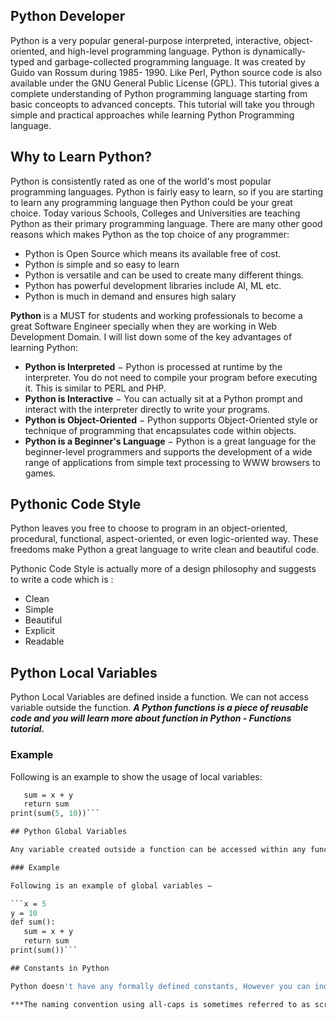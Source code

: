 ## Python Developer
Python is a very popular general-purpose interpreted, interactive, object-oriented, and high-level programming language. Python is dynamically-typed and garbage-collected programming language. It was created by Guido van Rossum during 1985- 1990. Like Perl, Python source code is also available under the GNU General Public License (GPL).
This tutorial gives a complete understanding of Python programming language starting from basic conceopts to advanced concepts. This tutorial will take you through simple and practical approaches while learning Python Programming language.

## Why to Learn Python?
Python is consistently rated as one of the world's most popular programming languages. Python is fairly easy to learn, so if you are starting to learn any programming language then Python could be your great choice. Today various Schools, Colleges and Universities are teaching Python as their primary programming language. There are many other good reasons which makes Python as the top choice of any programmer:

- Python is Open Source which means its available free of cost.
- Python is simple and so easy to learn
- Python is versatile and can be used to create many different things.
- Python has powerful development libraries include AI, ML etc.
- Python is much in demand and ensures high salary

**Python** is a MUST for students and working professionals to become a great Software Engineer specially when they are working in Web Development Domain. I will list down some of the key advantages of learning Python:

- **Python is Interpreted** − Python is processed at runtime by the interpreter. You do not need to compile your program before executing it. This is similar to PERL and PHP.
- **Python is Interactive** − You can actually sit at a Python prompt and interact with the interpreter directly to write your programs.
- **Python is Object-Oriented** − Python supports Object-Oriented style or technique of programming that encapsulates code within objects.
- **Python is a Beginner's Language** − Python is a great language for the beginner-level programmers and supports the development of a wide range of applications from simple text processing to WWW browsers to games.

## Pythonic Code Style
Python leaves you free to choose to program in an object-oriented, procedural, functional, aspect-oriented, or even logic-oriented way. These freedoms make Python a great language to write clean and beautiful code.

Pythonic Code Style is actually more of a design philosophy and suggests to write a code which is :

- Clean
- Simple
- Beautiful
- Explicit
- Readable
  
## Python Local Variables

Python Local Variables are defined inside a function. We can not access variable outside the function.
***A Python functions is a piece of reusable code and you will learn more about function in Python - Functions tutorial.***

### Example
Following is an example to show the usage of local variables:

```def sum(x,y):
   sum = x + y
   return sum
print(sum(5, 10))```

## Python Global Variables

Any variable created outside a function can be accessed within any function and so they have global scope.

### Example

Following is an example of global variables −

```x = 5
y = 10
def sum():
   sum = x + y
   return sum
print(sum())```

## Constants in Python

Python doesn't have any formally defined constants, However you can indicate a variable to be treated as a constant by using all-caps names with underscores. For example, the name PI_VALUE indicates that you don't want the variable redefined or changed in any way.

***The naming convention using all-caps is sometimes referred to as screaming snake case - where the all-caps (screaming) and the underscores (snakes).***
